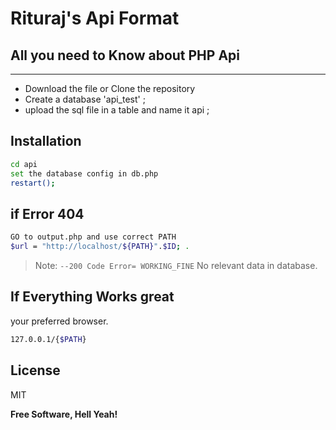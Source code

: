 # Rituraj's Api Format
## All you need to Know about PHP Api

----------------------------------------


- Download the file or Clone the repository
- Create a database 'api_test' ;
- upload the sql file in a table and name it api ; 



## Installation

```sh
cd api
set the database config in db.php
restart();
```




## if Error 404



```sh
GO to output.php and use correct PATH 
$url = "http://localhost/${PATH}".$ID; .
```





> Note: `--200 Code Error= WORKING_FINE` No relevant data in database.

## If Everything Works great 
your preferred browser.

```sh
127.0.0.1/{$PATH}
```

## License

MIT

**Free Software, Hell Yeah!**
